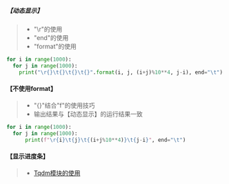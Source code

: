 ##### 【动态显示】
> - "\r"的使用
> - "end"的使用
> - "format"的使用
```python
for i in range(1000):
  for j in range(1000):
    print("\r{}\t{}\t{}\t{}".format(i, j, (i+j)%10**4, j-i), end="\t")
```
#### 【不使用format】
> - "{}"结合"f"的使用技巧
> - 输出结果与【动态显示】的运行结果一致
```python
for i in range(1000):
  for j in range(1000):
      print(f"\r{i}\t{j}\t{(i+j%10**4)}\t{j-i}", end="\t")
```
#### 【显示进度条】
> - [Tqdm模块的使用](https://blog.csdn.net/qq_33472765/article/details/82940843)
